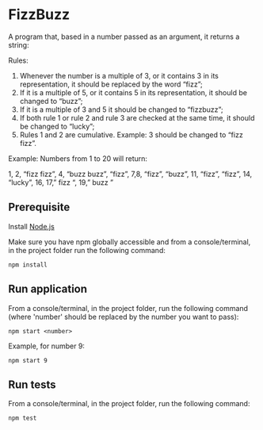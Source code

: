 # FizzBuzz
A program that, based in a number passed as an argument, it returns a string:

Rules:
1. Whenever the number is a multiple of 3, or it contains 3 in its representation, it should be replaced by the word “fizz”;
2. If it is a multiple of 5, or it contains 5 in its representation, it should be changed to “buzz”;
3. If it is a multiple of 3 and 5 it should be changed to “fizzbuzz”;
4. If both rule 1 or rule 2 and rule 3 are checked at the same time, it should be changed to “lucky”;
5. Rules 1 and 2 are cumulative. Example: 3 should be changed to “fizz fizz”.

Example: Numbers from 1 to 20 will return:

1, 2, “fizz fizz”, 4, “buzz buzz”, “fizz”, 7,8, “fizz”, “buzz”, 11, “fizz”, “fizz”, 14, “lucky”, 16, 17,” fizz “, 19,” buzz ”

## Prerequisite
Install [Node.js](https://nodejs.org/)

Make sure you have npm globally accessible and from a console/terminal, in the project folder run the following command:
```console
npm install
```

## Run application
From a console/terminal, in the project folder, run the following command (where 'number' should be replaced by the number you want to pass):
```console
npm start <number>
```
Example, for number 9:
```console
npm start 9
```

## Run tests
From a console/terminal, in the project folder, run the following command:
```console
npm test
```
